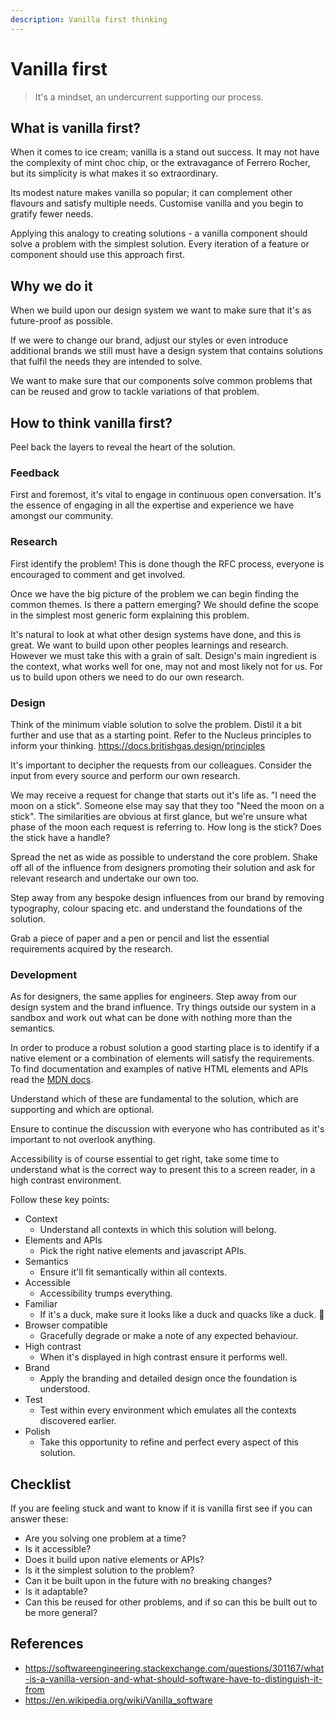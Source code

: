 ```yaml
---
description: Vanilla first thinking
---
```


# Vanilla first

> It's a mindset, an undercurrent supporting our process.

## What is vanilla first?

When it comes to ice cream; vanilla is a stand out success. It may not have the complexity of mint choc chip, or the extravagance of Ferrero Rocher, but its simplicity is what makes it so extraordinary.

Its modest nature makes vanilla so popular; it can complement other flavours and satisfy multiple needs. Customise vanilla and you begin to gratify fewer needs.

Applying this analogy to creating solutions - a vanilla component should solve a problem with the simplest solution. Every iteration of a feature or component should use this approach first.

## Why we do it

When we build upon our design system we want to make sure that it's as future-proof as possible.

If we were to change our brand, adjust our styles or even introduce additional brands we still must have a design system that contains solutions that fulfil the needs they are intended to solve.

We want to make sure that our components solve common problems that can be reused and grow to tackle variations of that problem.

## How to think vanilla first?

Peel back the layers to reveal the heart of the solution.

### Feedback

First and foremost, it's vital to engage in continuous open conversation. It's the essence of engaging in all the expertise and experience we have amongst our community.

### Research

First identify the problem! This is done though the RFC process, everyone is encouraged to comment and get involved.

Once we have the big picture of the problem we can begin finding the common themes. Is there a pattern emerging? We should define the scope in the simplest most generic form explaining this problem.

It's natural to look at what other design systems have done, and this is great. We want to build upon other peoples learnings and research. However we must take this with a grain of salt. Design's main ingredient is the context, what works well for one, may not and most likely not for us. For us to build upon others we need to do our own research.

### Design

Think of the minimum viable solution to solve the problem. Distil it a bit further and use that as a starting point. Refer to the Nucleus principles to inform your thinking. https://docs.britishgas.design/principles

It's important to decipher the requests from our colleagues. Consider the input from every source and perform our own research.

We may receive a request for change that starts out it's life as. "I need the moon on a stick". Someone else may say that they too "Need the moon on a stick". The similarities are obvious at first glance, but we're unsure what phase of the moon each request is referring to. How long is the stick? Does the stick have a handle?

Spread the net as wide as possible to understand the core problem. Shake off all of the influence from designers promoting their solution and ask for relevant research and undertake our own too.

Step away from any bespoke design influences from our brand by removing typography, colour spacing etc. and understand the foundations of the solution.

Grab a piece of paper and a pen or pencil and list the essential requirements acquired by the research.

### Development

As for designers, the same applies for engineers. Step away from our design system and the brand influence. Try things outside our system in a sandbox and work out what can be done with nothing more than the semantics.

In order to produce a robust solution a good starting place is to identify if a native element or a combination of elements will satisfy the requirements. To find documentation and examples of native HTML elements and APIs read the [MDN docs](https://developer.mozilla.org/en-US/).

Understand which of these are fundamental to the solution, which are supporting and which are optional.

Ensure to continue the discussion with everyone who has contributed as it's important to not overlook anything.

Accessibility is of course essential to get right, take some time to understand what is the correct way to present this to a screen reader, in a high contrast environment.

Follow these key points:

* Context
  * Understand all contexts in which this solution will belong.
* Elements and APIs
  * Pick the right native elements and javascript APIs.
* Semantics
  * Ensure it'll fit semantically within all contexts.
* Accessible
  * Accessibility trumps everything.
* Familiar
  * If it's a duck, make sure it looks like a duck and quacks like a duck. 🦆
* Browser compatible
  * Gracefully degrade or make a note of any expected behaviour.
* High contrast
  * When it's displayed in high contrast ensure it performs well.
* Brand
  * Apply the branding and detailed design once the foundation is understood.
* Test
  * Test within every environment which emulates all the contexts discovered earlier.
* Polish
  * Take this opportunity to refine and perfect every aspect of this solution.

## Checklist

If you are feeling stuck and want to know if it is vanilla first see if you can answer these:

* Are you solving one problem at a time?
* Is it accessible?
* Does it build upon native elements or APIs?
* Is it the simplest solution to the problem?
* Can it be built upon in the future with no breaking changes?
* Is it adaptable?
* Can this be reused for other problems, and if so can this be built out to be more general?

## References

* https://softwareengineering.stackexchange.com/questions/301167/what-is-a-vanilla-version-and-what-should-software-have-to-distinguish-it-from
* https://en.wikipedia.org/wiki/Vanilla_software
